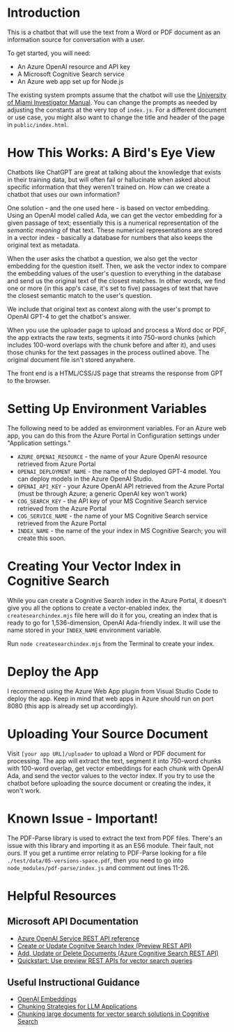 # Introduction
This is a chatbot that will use the text from a Word or PDF document as an information source for conversation with a user.

To get started, you will need:
* An Azure OpenAI resource and API key
* A Microsoft Cognitive Search service
* An Azure web app set up for Node.js

The existing system prompts assume that the chatbot will use the [University of Miami Investigator Manual](https://hsro.uresearch.miami.edu/_assets/pdf/hrp-103-investigator-manual.pdf). You can change the prompts as needed by adjusting the constants at the very top of `index.js`. For a different document or use case, you might also want to change the title and header of the page in `public/index.html`.

# How This Works: A Bird's Eye View
Chatbots like ChatGPT are great at talking about the knowledge that exists in their training data, but will often fail or hallucinate when asked about specific information that they weren't trained on. How can we create a chatbot that uses our own information?

One solution - and the one used here - is based on vector embedding. Using an OpenAI model called Ada, we can get the vector embedding for a given passage of text; essentially this is a numerical representation of the *semantic meaning* of that text. These numerical representations are stored in a vector index - basically a database for numbers that also keeps the original text as metadata.

When the user asks the chatbot a question, we also get the vector embedding for the question itself. Then, we ask the vector index to compare the embedding values of the user's question to everything in the database and send us the original text of the closest matches. In other words, we find one or more (in this app's case, it's set to five) passages of text that have the closest semantic match to the user's question. 

We include that original text as context along with the user's prompt to OpenAI GPT-4 to get the chatbot's answer.

When you use the uploader page to upload and process a Word doc or PDF, the app extracts the raw texts, segments it into 750-word chunks (which includes 100-word overlaps with the chunk before and after it), and uses those chunks for the text passages in the process outlined above. The original document file isn't stored anywhere.

The front end is a HTML/CSS/JS page that streams the response from GPT to the browser.

# Setting Up Environment Variables
The following need to be added as environment variables. For an Azure web app, you can do this from the Azure Portal in Configuration settings under "Application settings."
* `AZURE_OPENAI_RESOURCE` - the name of your Azure OpenAI resource retrieved from Azure Portal
* `OPENAI_DEPLOYMENT_NAME` - the name of the deployed GPT-4 model. You can deploy models in the Azure OpenAI Studio.
* `OPENAI_API_KEY` - your Azure OpenAI API retrieved from the Azure Portal (must be through Azure; a generic OpenAI key won't work)
* `COG_SEARCH_KEY` - the API key of your MS Cognitive Search service retrieved from the Azure Portal
* `COG_SERVICE_NAME` - the name of your MS Cognitive Search service retrieved from the Azure Portal
* `INDEX_NAME` - the name of the your index in MS Cognitive Search; you will create this soon.

# Creating Your Vector Index in Cognitive Search
While you can create a Cognitive Search index in the Azure Portal, it doesn't give you all the options to create a vector-enabled index. the `createsearchindex.mjs` file here will do it for you, creating an index that is ready to go for 1,536-dimension, OpenAI Ada-friendly index. It will use the name stored in your `INDEX_NAME` environment variable.

Run `node createsearchindex.mjs` from the Terminal to create your index.

# Deploy the App
I recommend using the Azure Web App plugin from Visual Studio Code to deploy the app. Keep in mind that web apps in Azure should run on port 8080 (this app is already set up accordingly).

# Uploading Your Source Document
Visit `[your app URL]/uploader` to upload a Word or PDF document for processing. The app will extract the text, segment it into 750-word chunks with 100-word overlap, get vector embeddings for each chunk with OpenAI Ada, and send the vector values to the vector index. If you try to use the chatbot before uploading the source document or creating the index, it won't work.

# Known Issue - Important!
The PDF-Parse library is used to extract the text from PDF files. There's an issue with this library and importing it as an ES6 module. Their fault, not ours. If you get a runtime error relating to PDF-Parse looking for a file `./test/data/05-versions-space.pdf`, then you need to go into `node_modules/pdf-parse/index.js` and comment out lines 11-26.

# Helpful Resources

## Microsoft API Documentation
* [Azure OpenAI Service REST API reference](https://learn.microsoft.com/en-us/azure/ai-services/openai/reference#chat-completions)
* [Create or Update Cognitve Search Index (Preview REST API)](https://learn.microsoft.com/en-us/rest/api/searchservice/preview-api/create-or-update-index)
* [Add, Update or Delete Documents (Azure Cognitive Search REST API)](https://learn.microsoft.com/en-us/rest/api/searchservice/addupdate-or-delete-documents)
* [Quickstart: Use preview REST APIs for vector search queries](https://learn.microsoft.com/en-us/azure/search/search-get-started-vector)

## Useful Instructional Guidance
* [OpenAI Embeddings](https://platform.openai.com/docs/guides/embeddings)
* [Chunking Strategies for LLM Applications](https://www.pinecone.io/learn/chunking-strategies/)
* [Chunking large documents for vector search solutions in Cognitive Search](https://learn.microsoft.com/en-us/azure/search/vector-search-how-to-chunk-documents)
